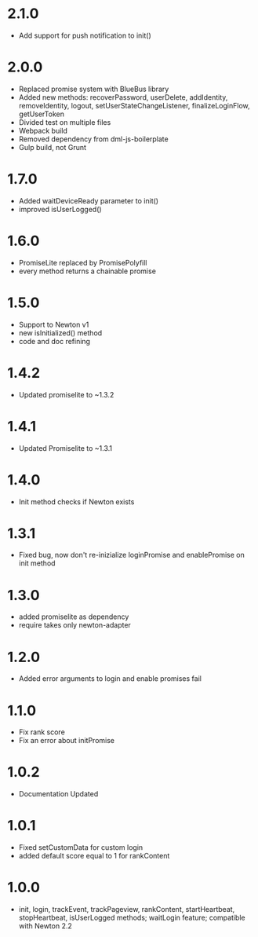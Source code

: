 # 2.1.0
- Add support for push notification to init()

# 2.0.0
- Replaced promise system with BlueBus library
- Added new methods: recoverPassword, userDelete, addIdentity, removeIdentity, logout, setUserStateChangeListener, finalizeLoginFlow, getUserToken
- Divided test on multiple files
- Webpack build
- Removed dependency from dml-js-boilerplate
- Gulp build, not Grunt

# 1.7.0
- Added waitDeviceReady parameter to init()
- improved isUserLogged()

# 1.6.0
- PromiseLite replaced by PromisePolyfill
- every method returns a chainable promise

# 1.5.0
- Support to Newton v1
- new isInitialized() method
- code and doc refining

# 1.4.2
- Updated promiselite to ~1.3.2

# 1.4.1
- Updated Promiselite to ~1.3.1

# 1.4.0
- Init method checks if Newton exists

# 1.3.1
- Fixed bug, now don't re-inizialize loginPromise and enablePromise on init method

# 1.3.0
- added promiselite as dependency
- require takes only newton-adapter

# 1.2.0
- Added error arguments to login and enable promises fail

# 1.1.0
- Fix rank score
- Fix an error about initPromise

# 1.0.2
- Documentation Updated

# 1.0.1
- Fixed setCustomData for custom login
- added default score equal to 1 for rankContent

# 1.0.0
- init, login, trackEvent, trackPageview, rankContent, startHeartbeat, stopHeartbeat, isUserLogged methods; waitLogin feature; compatible with Newton 2.2